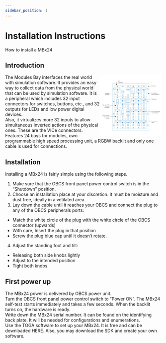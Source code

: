 ```yaml
---
sidebar_position: 1
---
```


# Installation Instructions

How to install a MBx24

## Introduction
<img align="right" width="200" src="static/img/MBx24.svg"></img>
The Modules Bay  interfaces the real world with simulation software. It provides an easy way to collect data from the physical world that can be used by simulation software.
It is a peripheral which includes 32 input connectors for switches, buttons, etc., and 32 outputs for LEDs and low power digital devices.<br/>
Also, it virtualizes more 32 inputs to allow simultaneous inverted actions of the physical ones. These are the VICe connectors.<br/> 
Features 24 bays for modules, own programmable high speed processing unit, a RGBW backlit and only one cable is used for connections.

## Installation
Installing a MBx24 is fairly simple using the following steps.
1. Make sure that the OBCS front panel power control switch is in the “Shutdown” position.
2. Choose an installation place at your discretion. It must be moisture and dust free, ideally in a vetilated area.
3. Lay down the cable until it reaches your OBCS and connect the plug to any of the OBCS peripherals ports:
  * Match the white circle of the plug with the white circle of the OBCS connector (upwards)
  * With care, Insert the plug in that position
  * Screw the plug blue cap until it doesn’t rotate.
4. Adjust the standing foot and tilt:
* Releasing both side knobs lightly
* Adjust to the intended position
* Tight both knobs

## First power up
The MBx24 power is delivered by OBCS power unit.<br/>
Turn the OBCS front panel power control switch to “Power ON”. The MBx24 self-test starts immediately and takes a few seconds. 
When the backlit turns on, the hardware is ready.<br/>
Write down the MBx24 serial number. It can be found on the identifying back plate. It will be needed for configurations and enumerations.<br/>
Use the TOGA software to set up your MBx24. It is free and can be downloaded HERE. Also, you may download the SDK and create your own software.
